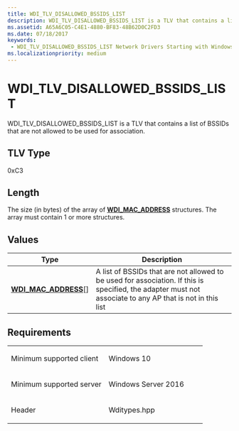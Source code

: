 ```yaml
---
title: WDI_TLV_DISALLOWED_BSSIDS_LIST
description: WDI_TLV_DISALLOWED_BSSIDS_LIST is a TLV that contains a list of BSSIDs that are not allowed to be used for association.
ms.assetid: A65A6C05-C4E1-4880-BF83-48B62D0C2FD3
ms.date: 07/18/2017
keywords:
 - WDI_TLV_DISALLOWED_BSSIDS_LIST Network Drivers Starting with Windows Vista
ms.localizationpriority: medium
---
```


# WDI\_TLV\_DISALLOWED\_BSSIDS\_LIST


WDI\_TLV\_DISALLOWED\_BSSIDS\_LIST is a TLV that contains a list of BSSIDs that are not allowed to be used for association.

## TLV Type


0xC3

## Length


The size (in bytes) of the array of [**WDI\_MAC\_ADDRESS**](https://docs.microsoft.com/windows-hardware/drivers/ddi/dot11wdi/ns-dot11wdi-_wdi_mac_address) structures. The array must contain 1 or more structures.

## Values


| Type                                                  | Description                                                                                                                                               |
|-------------------------------------------------------|-----------------------------------------------------------------------------------------------------------------------------------------------------------|
| [**WDI\_MAC\_ADDRESS**](https://docs.microsoft.com/windows-hardware/drivers/ddi/dot11wdi/ns-dot11wdi-_wdi_mac_address)\[\] | A list of BSSIDs that are not allowed to be used for association. If this is specified, the adapter must not associate to any AP that is not in this list |

 

Requirements
------------

<table>
<colgroup>
<col width="50%" />
<col width="50%" />
</colgroup>
<tbody>
<tr class="odd">
<td><p>Minimum supported client</p></td>
<td><p>Windows 10</p></td>
</tr>
<tr class="even">
<td><p>Minimum supported server</p></td>
<td><p>Windows Server 2016</p></td>
</tr>
<tr class="odd">
<td><p>Header</p></td>
<td>Wditypes.hpp</td>
</tr>
</tbody>
</table>

 

 




